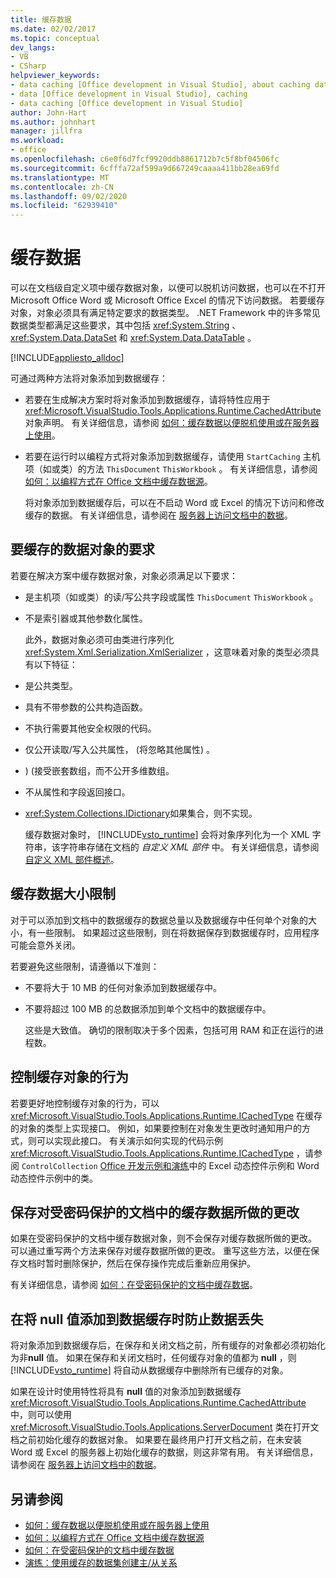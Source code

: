 ```yaml
---
title: 缓存数据
ms.date: 02/02/2017
ms.topic: conceptual
dev_langs:
- VB
- CSharp
helpviewer_keywords:
- data caching [Office development in Visual Studio], about caching data
- data [Office development in Visual Studio], caching
- data caching [Office development in Visual Studio]
author: John-Hart
ms.author: johnhart
manager: jillfra
ms.workload:
- office
ms.openlocfilehash: c6e0f6d7fcf9920ddb8861712b7c5f8bf04506fc
ms.sourcegitcommit: 6cfffa72af599a9d667249caaaa411bb28ea69fd
ms.translationtype: MT
ms.contentlocale: zh-CN
ms.lasthandoff: 09/02/2020
ms.locfileid: "62939410"
---
```

# <a name="cache-data"></a>缓存数据
  可以在文档级自定义项中缓存数据对象，以便可以脱机访问数据，也可以在不打开 Microsoft Office Word 或 Microsoft Office Excel 的情况下访问数据。 若要缓存对象，对象必须具有满足特定要求的数据类型。 .NET Framework 中的许多常见数据类型都满足这些要求，其中包括 <xref:System.String> 、 <xref:System.Data.DataSet> 和 <xref:System.Data.DataTable> 。

 [!INCLUDE[appliesto_alldoc](../vsto/includes/appliesto-alldoc-md.md)]

 可通过两种方法将对象添加到数据缓存：

- 若要在生成解决方案时将对象添加到数据缓存，请将特性应用于 <xref:Microsoft.VisualStudio.Tools.Applications.Runtime.CachedAttribute> 对象声明。 有关详细信息，请参阅 [如何：缓存数据以便脱机使用或在服务器上使用](../vsto/how-to-cache-data-for-use-offline-or-on-a-server.md)。

- 若要在运行时以编程方式将对象添加到数据缓存，请使用 `StartCaching` 主机项（如或类）的方法 `ThisDocument` `ThisWorkbook` 。 有关详细信息，请参阅 [如何：以编程方式在 Office 文档中缓存数据源](../vsto/how-to-programmatically-cache-a-data-source-in-an-office-document.md)。

  将对象添加到数据缓存后，可以在不启动 Word 或 Excel 的情况下访问和修改缓存的数据。 有关详细信息，请参阅在 [服务器上访问文档中的数据](../vsto/accessing-data-in-documents-on-the-server.md)。

## <a name="requirements-for-data-objects-to-be-cached"></a>要缓存的数据对象的要求
 若要在解决方案中缓存数据对象，对象必须满足以下要求：

- 是主机项（如或类）的读/写公共字段或属性 `ThisDocument` `ThisWorkbook` 。

- 不是索引器或其他参数化属性。

  此外，数据对象必须可由类进行序列化 <xref:System.Xml.Serialization.XmlSerializer> ，这意味着对象的类型必须具有以下特征：

- 是公共类型。

- 具有不带参数的公共构造函数。

- 不执行需要其他安全权限的代码。

- 仅公开读取/写入公共属性， (将忽略其他属性) 。

- )  (接受嵌套数组，而不公开多维数组。

- 不从属性和字段返回接口。

- <xref:System.Collections.IDictionary>如果集合，则不实现。

  缓存数据对象时， [!INCLUDE[vsto_runtime](../vsto/includes/vsto-runtime-md.md)] 会将对象序列化为一个 XML 字符串，该字符串存储在文档的 *自定义 XML 部件* 中。 有关详细信息，请参阅 [自定义 XML 部件概述](../vsto/custom-xml-parts-overview.md)。

## <a name="cached-data-size-limits"></a>缓存数据大小限制
 对于可以添加到文档中的数据缓存的数据总量以及数据缓存中任何单个对象的大小，有一些限制。 如果超过这些限制，则在将数据保存到数据缓存时，应用程序可能会意外关闭。

 若要避免这些限制，请遵循以下准则：

- 不要将大于 10 MB 的任何对象添加到数据缓存中。

- 不要将超过 100 MB 的总数据添加到单个文档中的数据缓存中。

  这些是大致值。 确切的限制取决于多个因素，包括可用 RAM 和正在运行的进程数。

## <a name="control-the-behavior-of-cached-objects"></a>控制缓存对象的行为
 若要更好地控制缓存对象的行为，可以 <xref:Microsoft.VisualStudio.Tools.Applications.Runtime.ICachedType> 在缓存的对象的类型上实现接口。 例如，如果要控制在对象发生更改时通知用户的方式，则可以实现此接口。 有关演示如何实现的代码示例 <xref:Microsoft.VisualStudio.Tools.Applications.Runtime.ICachedType> ，请参阅 `ControlCollection` [Office 开发示例和演练](../vsto/office-development-samples-and-walkthroughs.md)中的 Excel 动态控件示例和 Word 动态控件示例中的类。

## <a name="persist-changes-to-cached-data-in-password-protected-documents"></a>保存对受密码保护的文档中的缓存数据所做的更改
 如果在受密码保护的文档中缓存数据对象，则不会保存对缓存数据所做的更改。 可以通过重写两个方法来保存对缓存数据所做的更改。 重写这些方法，以便在保存文档时暂时删除保护，然后在保存操作完成后重新应用保护。

 有关详细信息，请参阅 [如何：在受密码保护的文档中缓存数据](../vsto/how-to-cache-data-in-a-password-protected-document.md)。

## <a name="prevent-data-loss-when-adding-null-values-to-the-data-cache"></a>在将 null 值添加到数据缓存时防止数据丢失
 将对象添加到数据缓存后，在保存和关闭文档之前，所有缓存的对象都必须初始化为非**null** 值。 如果在保存和关闭文档时，任何缓存对象的值都为 **null** ，则 [!INCLUDE[vsto_runtime](../vsto/includes/vsto-runtime-md.md)] 将自动从数据缓存中删除所有已缓存的对象。

 如果在设计时使用特性将具有 **null** 值的对象添加到数据缓存 <xref:Microsoft.VisualStudio.Tools.Applications.Runtime.CachedAttribute> 中，则可以使用 <xref:Microsoft.VisualStudio.Tools.Applications.ServerDocument> 类在打开文档之前初始化缓存的数据对象。 如果要在最终用户打开文档之前，在未安装 Word 或 Excel 的服务器上初始化缓存的数据，则这非常有用。 有关详细信息，请参阅在 [服务器上访问文档中的数据](../vsto/accessing-data-in-documents-on-the-server.md)。

## <a name="see-also"></a>另请参阅
- [如何：缓存数据以便脱机使用或在服务器上使用](../vsto/how-to-cache-data-for-use-offline-or-on-a-server.md)
- [如何：以编程方式在 Office 文档中缓存数据源](../vsto/how-to-programmatically-cache-a-data-source-in-an-office-document.md)
- [如何：在受密码保护的文档中缓存数据](../vsto/how-to-cache-data-in-a-password-protected-document.md)
- [演练：使用缓存的数据集创建主/从关系](../vsto/walkthrough-creating-a-master-detail-relation-using-a-cached-dataset.md)
